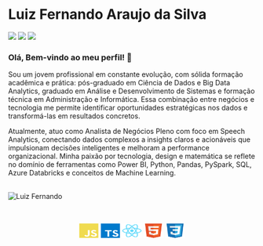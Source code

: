 # Luiz Fernando Araujo da Silva

<div> 
    <a href="https://linkedin.com/in/luizfernando-as" target="_blank"><img src="https://img.shields.io/badge/-LinkedIn-%230077B5?style=for-the-badge&logo=linkedin&logoColor=white" target="_blank"></a> 
    <a href="https://instagram.com/nandodalayoan" target="_blank"><img src="https://img.shields.io/badge/-Instagram-%23E4405F?style=for-the-badge&logo=instagram&logoColor=white" target="_blank"></a> 
    <a href = "mailto:luizfernandoaraujodasilva@gmail.com"><img src="https://img.shields.io/badge/-Gmail-%23333?style=for-the-badge&logo=gmail&logoColor=white" target="_blank"></a>
</div>

### Olá, Bem-vindo ao meu perfil! :wave: 

Sou um jovem profissional em constante evolução, com sólida formação acadêmica e prática: pós-graduado em Ciência de Dados e Big Data Analytics, graduado em Análise e Desenvolvimento de Sistemas e formação técnica em Administração e Informática. Essa combinação entre negócios e tecnologia me permite identificar oportunidades estratégicas nos dados e transformá-las em resultados concretos.
 
Atualmente, atuo como Analista de Negócios Pleno com foco em Speech Analytics, conectando dados complexos a insights claros e acionáveis que impulsionam decisões inteligentes e melhoram a performance organizacional. Minha paixão por tecnologia, design e matemática se reflete no domínio de ferramentas como Power BI, Python, Pandas, PySpark, SQL, Azure Databricks e conceitos de Machine Learning.

<br>

<div align="between">
    
<img src="https://github-readme-stats.vercel.app/api/top-langs/?username=LuizFernandoAS&layout=compact&theme=tokyonight#gh-dark-mode-only" alt="Luiz Fernando"/>

</div>

##

<div align="center" style="display: inline_block"><br>
  <img align="center" alt="Nando-Js" height="30" width="40" src="https://raw.githubusercontent.com/devicons/devicon/master/icons/javascript/javascript-plain.svg">
  <img align="center" alt="Nando-Ts" height="30" width="40" src="https://raw.githubusercontent.com/devicons/devicon/master/icons/typescript/typescript-plain.svg">
  <img align="center" alt="Nando-React" height="30" width="40" src="https://raw.githubusercontent.com/devicons/devicon/master/icons/react/react-original.svg">
  <img align="center" alt="Nando-HTML" height="30" width="40" src="https://raw.githubusercontent.com/devicons/devicon/master/icons/html5/html5-original.svg">
  <img align="center" alt="Nando-CSS" height="30" width="40" src="https://raw.githubusercontent.com/devicons/devicon/master/icons/css3/css3-original.svg">
</div>
  

 




